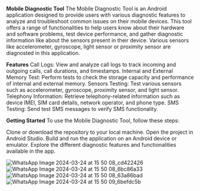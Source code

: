   **Mobile Diagnostic Tool**
The Mobile Diagnostic Tool is an Android application designed to provide users with various diagnostic features to analyze and troubleshoot common issues on their mobile devices. This tool offers a range of functionalities to help users know about their hardware and software problems, test device performance, and gather diagnostic information like about the sensors present in their device. Various sensors like accelerometer, gyroscope, light sensor or proximity sensor are diagnosted in this application.

  **Features**
Call Logs: View and analyze call logs to track incoming and outgoing calls, call durations, and timestamps.
Internal and External Memory Test: Perform tests to check the storage capacity and performance of internal and external memory.
Sensors Testing: Test various sensors such as accelerometer, gyroscope, proximity sensor, and light sensor.
Telephony Information: Retrieve telephony-related information such as device IMEI, SIM card details, network operator, and phone type.
SMS Testing: Send test SMS messages to verify SMS functionality.

  **Getting Started**
To use the Mobile Diagnostic Tool, follow these steps:

Clone or download the repository to your local machine.
Open the project in Android Studio.
Build and run the application on an Android device or emulator.
Explore the different diagnostic features and functionalities available in the app.

![WhatsApp Image 2024-03-24 at 15 50 08_cd422426](https://github.com/gpunit2417/Android-Studio/assets/118668663/d25d2d9b-10a4-4fdf-b6fa-aebb861dbe09)
![WhatsApp Image 2024-03-24 at 15 50 08_6bc86a33](https://github.com/gpunit2417/Android-Studio/assets/118668663/11f6934d-30f7-4478-96d8-621d2599b610)
![WhatsApp Image 2024-03-24 at 15 50 08_63a86bad](https://github.com/gpunit2417/Android-Studio/assets/118668663/1357939c-a4f8-484a-b8ca-e28cde975f70)
![WhatsApp Image 2024-03-24 at 15 50 09_6befdc5b](https://github.com/gpunit2417/Android-Studio/assets/118668663/30600aca-4d23-4117-ac0c-0a5f9309336e)
